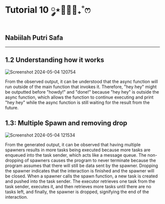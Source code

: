 # Tutorial 10 ༘⋆🌷🫧💭₊˚ෆ
## Nabiilah Putri Safa
----------------------

## 1.2 Understanding how it works

![Screenshot 2024-05-04 120754](https://github.com/nabiilahputri13/my-first-repob/assets/124870275/78eab566-d1ed-4644-b583-0086dea95914)

From the observed output, it can be understood that the async function will run outside of the main function that invokes it. Therefore, "hey hey" might be outputted before "howdy!" and "done!" because "hey hey" is outside the async function, which allows the function to continue executing and print "hey hey" while the async function is still waiting for the result from the future.

## 1.3: Multiple Spawn and removing drop

![Screenshot 2024-05-04 121534](https://github.com/nabiilahputri13/my-first-repob/assets/124870275/1dc249ce-da5d-4f38-a96a-9c57e607ce75)

From the generated output, it can be observed that having multiple spawners results in more tasks being executed because more tasks are enqueued into the task sender, which acts like a message queue. The non-dropping of spawners causes the program to never terminate because the program assumes that there will still be data sent by the spawner. Dropping the spawner indicates that the interaction is finished and the spawner will be closed. When a spawner calls the spawn function, a new task is created and pushed into the task sender. The executor retrieves one task from the task sender, executes it, and then retrieves more tasks until there are no tasks left, and finally, the spawner is dropped, signifying the end of the interaction.